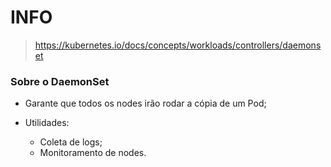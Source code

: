 # INFO

> https://kubernetes.io/docs/concepts/workloads/controllers/daemonset

### Sobre o DaemonSet

- Garante que todos os nodes irão rodar a cópia de um Pod;

- Utilidades:
  * Coleta de logs;
  * Monitoramento de nodes.
